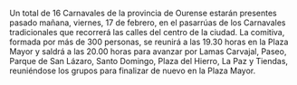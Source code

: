 Un total de 16 Carnavales de la provincia de Ourense estarán presentes pasado mañana, viernes, 17 de febrero, 
en el pasarrúas de los Carnavales tradicionales que recorrerá las calles del centro de la ciudad. La comitiva, 
formada por más de 300 personas, se reunirá a las 19.30 horas en la Plaza Mayor y saldrá a las 20.00 horas 
para avanzar por Lamas Carvajal, Paseo, Parque de San Lázaro, Santo Domingo, Plaza del Hierro, La Paz y Tiendas, 
reuniéndose los grupos para finalizar de nuevo en la Plaza Mayor.